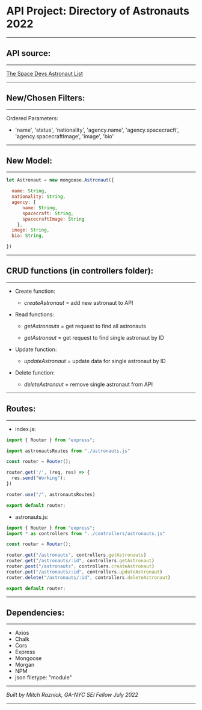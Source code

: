 # API Project: Directory of Astronauts 2022
_________

## API source:
_________

[The Space Devs Astronaut List](https://ll.thespacedevs.com/2.2.0/astronaut/)

_____
## New/Chosen Filters:
___

Ordered Parameters:   
- 'name', 'status', 'nationality', 'agency.name', 'agency.spacecracft', 'agency.spacecraftImage', 'image', 'bio'  
___
## New Model:  
_________
```javascript
let Astronaut = new mongoose.Astronaut({

  name: String,
  nationality: String,
  agency: {
      name: String,
      spacecraft: String,
      spacecraftImage: String
    },
  image: String,
  bio: String,

})
```
_________

## CRUD functions (in controllers folder):

_________

- Create function:
  - _createAstronaut_ = add new astronaut to API
  
  
- Read functions:
  - _getAstronauts_ = get request to find all astronauts

  - _getAstronaut_ = get request to find single astronaut by ID


- Update function:
  - _updateAstronaut_ = update data for single astronaut by ID  
  

- Delete function:
  - _deleteAstronaut_ = remove single astronaut from API

_______

## Routes:

_______
- index.js:
```javascript
import { Router } from "express";

import astronautsRoutes from "./astronauts.js"

const router = Router();

router.get('/', (req, res) => {
  res.send("Working");
})

router.use("/", astronautsRoutes)

export default router;
```
- astronauts.js:  
```javascript
import { Router } from "express";
import * as controllers from "../controllers/astronauts.js"

const router = Router();

router.get("/astronauts", controllers.getAstronauts)
router.get("/astronauts/:id", controllers.getAstronaut)
router.post("/astronauts", controllers.createAstronaut)
router.put("/astronauts/:id", controllers.updateAstronaut)
router.delete("/astronauts/:id", controllers.deleteAstronaut)

export default router;
```
_____
## Dependencies:
___
- Axios
- Chalk
- Cors
- Express
- Mongoose
- Morgan
- NPM
- json filetype: "module"
___  
  
_Built by Mitch Raznick, GA-NYC SEI Fellow July 2022_
____
